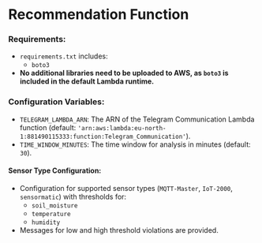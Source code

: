 # Recommendation Function

### Requirements:

- `requirements.txt` includes:
    - `boto3`
- **No additional libraries need to be uploaded to AWS, as `boto3` is included in the default Lambda runtime.**

### Configuration Variables:

- `TELEGRAM_LAMBDA_ARN`: The ARN of the Telegram Communication Lambda function (default:
  `'arn:aws:lambda:eu-north-1:881490115333:function:Telegram_Communication'`).
- `TIME_WINDOW_MINUTES`: The time window for analysis in minutes (default: `30`).

#### Sensor Type Configuration:

- Configuration for supported sensor types (`MQTT-Master`, `IoT-2000`, `sensormatic`) with thresholds for:
    - `soil_moisture`
    - `temperature`
    - `humidity`
- Messages for low and high threshold violations are provided.
